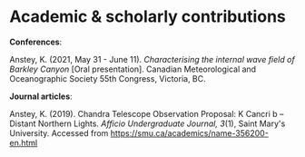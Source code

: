 # Academic &amp; scholarly contributions

**Conferences**:

Anstey, K. (2021, May 31 - June 11). _Characterising the internal wave field of Barkley Canyon_ [Oral presentation]. Canadian Meteorological and Oceanographic Society 55th Congress, Victoria, BC.

**Journal articles**:

Anstey, K. (2019). Chandra Telescope Observation Proposal: K Cancri b – Distant Northern Lights. *Afficio Undergraduate Journal, 3*(1), Saint Mary's University. Accessed from https://smu.ca/academics/name-356200-en.html
